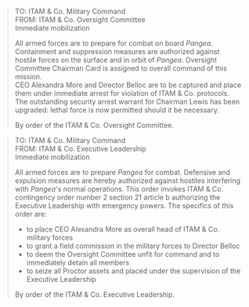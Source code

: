 > TO: ITAM & Co. Military Command  
> FROM: ITAM & Co. Oversight Committee  
> Immediate mobilization  
>  
> All armed forces are to prepare for combat on board _Pangea_. Containment and suppression measures are authorized against hostile forces on the surface and in orbit of _Pangea_. Oversight Committee Chairman Card is assigned to overall command of this mission.  
> CEO Alexandra More and Director Belloc are to be captured and place them under immediate arrest for violation of ITAM & Co. protocols.  
> The outstanding security arrest warrant for Chairman Lewis has been upgraded: lethal force is now permitted should it be necessary.  
>    
> By order of the ITAM & Co. Oversight Committee.  

> TO: ITAM & Co. Military Command  
> FROM: ITAM & Co. Executive Leadership  
> Immediate mobilization  
>  
> All armed forces are to prepare _Pangea_ for combat. Defensive and expulsion measures are hereby authorized against hostiles interfering with _Pangea_'s normal operations. This order invokes ITAM & Co. contingency order number 2 section 21 article b authorizing the Executive Leadership with emergency powers. The specifics of this order are:  
>  
> * to place CEO Alexandra More as overall head of ITAM & Co. military forces  
> * to grant a field commission in the military forces to Director Belloc  
> * to deem the Oversight Committee unfit for command and to immediately detain all members  
> * to seize all Proctor assets and placed under the supervision of the Executive Leadership  
>  
> By order of the ITAM & Co. Executive Leadership.  